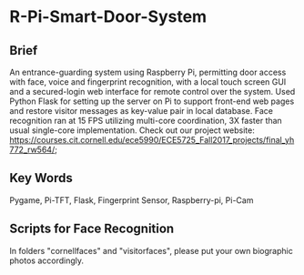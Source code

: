 # R-Pi-Smart-Door-System

## Brief
An entrance-guarding system using Raspberry Pi, permitting door access with face, voice and fingerprint recognition, with a local touch screen GUI and a secured-login web interface for remote control over the system. 
Used Python Flask for setting up the server on Pi to support front-end web pages and restore visitor messages as key-value pair in local database.
Face recognition ran at 15 FPS utilizing multi-core coordination, 3X faster than usual single-core implementation.
Check out our project website: https://courses.cit.cornell.edu/ece5990/ECE5725_Fall2017_projects/final_yh772_rw564/;

## Key Words
Pygame, Pi-TFT, Flask, Fingerprint Sensor, Raspberry-pi, Pi-Cam


## Scripts for Face Recognition
In folders "cornellfaces" and "visitorfaces", please put your own biographic photos accordingly.
